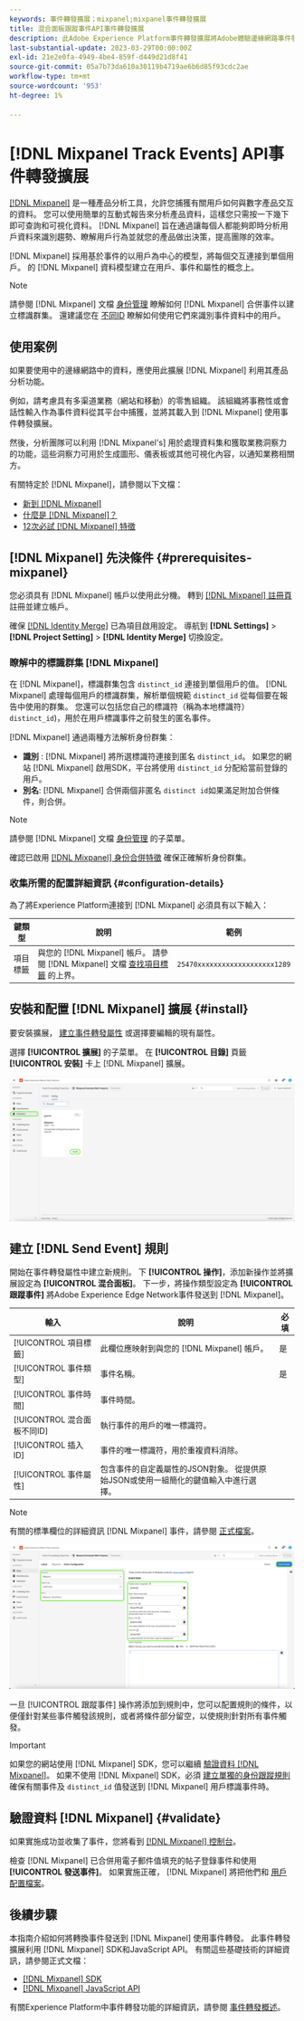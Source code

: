 ```yaml
---
keywords: 事件轉發擴展；mixpanel;mixpanel事件轉發擴展
title: 混合面板跟蹤事件API事件轉發擴展
description: 此Adobe Experience Platform事件轉發擴展將Adobe體驗邊緣網路事件發送到Mixpanel。
last-substantial-update: 2023-03-29T00:00:00Z
exl-id: 21e2e0fa-4949-4be4-859f-d449d21d8f41
source-git-commit: 05a7b73da610a30119b4719ae6b6d85f93cdc2ae
workflow-type: tm+mt
source-wordcount: '953'
ht-degree: 1%

---
```


# [!DNL Mixpanel Track Events] API事件轉發擴展

[[!DNL Mixpanel]](https://www.mixpanel.com) 是一種產品分析工具，允許您捕獲有關用戶如何與數字產品交互的資料。 您可以使用簡單的互動式報告來分析產品資料，這樣您只需按一下幾下即可查詢和可視化資料。 [!DNL Mixpanel] 旨在通過讓每個人都能夠即時分析用戶資料來識別趨勢、瞭解用戶行為並就您的產品做出決策，提高團隊的效率。

[!DNL Mixpanel] 採用基於事件的以用戶為中心的模型，將每個交互連接到單個用戶。 的 [!DNL Mixpanel] 資料模型建立在用戶、事件和屬性的概念上。

>[!NOTE]
>
>請參閱 [!DNL Mixpanel] 文檔 [身份管理](https://help.mixpanel.com/hc/en-us/articles/360041039771-Getting-Started-with-Identity-Management) 瞭解如何 [!DNL Mixpanel] 合併事件以建立標識群集。 還建議您在 [不同ID](https://help.mixpanel.com/hc/en-us/articles/115004509426-Distinct-ID-Creation-JavaScript-iOS-Android-) 瞭解如何使用它們來識別事件資料中的用戶。

## 使用案例

如果要使用中的邊緣網路中的資料，應使用此擴展 [!DNL Mixpanel] 利用其產品分析功能。

例如，請考慮具有多渠道業務（網站和移動）的零售組織。 該組織將事務性或會話性輸入作為事件資料從其平台中捕獲，並將其載入到 [!DNL Mixpanel] 使用事件轉發擴展。

然後，分析團隊可以利用 [!DNL Mixpanel's] 用於處理資料集和獲取業務洞察力的功能，這些洞察力可用於生成圖形、儀表板或其他可視化內容，以通知業務相關方。

有關特定於 [!DNL Mixpanel]，請參閱以下文檔：

* [新到 [!DNL Mixpanel]](https://help.mixpanel.com/hc/en-us/sections/360008533532-New-to-Mixpanel)
* [什麼是 [!DNL Mixpanel]？](https://developer.mixpanel.com/docs)
* [12次必試 [!DNL Mixpanel] 特徵](https://mixpanel.com/blog/12-things-you-probably-didnt-know-you-could-do-with-mixpanel/)

## [!DNL Mixpanel] 先決條件 {#prerequisites-mixpanel}

您必須具有 [!DNL Mixpanel] 帳戶以使用此分機。 轉到 [[!DNL Mixpanel] 註冊頁](https://mixpanel.com/register/) 註冊並建立帳戶。

確保 [[!DNL Identity Merge]](https://help.mixpanel.com/hc/en-us/articles/9648680824852-ID-Merge-Implementation-Best-Practices) 已為項目啟用設定。 導航到 **[!DNL Settings]** > **[!DNL Project Setting]** > **[!DNL Identity Merge]** 切換設定。

### 瞭解中的標識群集 [!DNL Mixpanel]

在 [!DNL Mixpanel]，標識群集包含 `distinct_id` 連接到單個用戶的值。 [!DNL Mixpanel] 處理每個用戶的標識群集，解析單個規範 `distinct_id` 從每個要在報告中使用的群集。 您還可以包括您自己的標識符（稱為本地標識符） `distinct_id`)，用於在用戶標識事件之前發生的匿名事件。

[!DNL Mixpanel] 通過兩種方法解析身份群集：

* **識別** : [!DNL Mixpanel] 將所選標識符連接到匿名 `distinct_id`。 如果您的網站 [!DNL Mixpanel] 啟用SDK，平台將使用 `distinct_id` 分配給當前登錄的用戶。
* **別名**: [!DNL Mixpanel] 合併兩個非匿名 `distinct id`如果滿足附加合併條件，則合併。

>[!NOTE]
>
>請參閱 [!DNL Mixpanel] 文檔 [身份管理](https://help.mixpanel.com/hc/en-us/articles/360041039771-Getting-Started-with-Identity-Management#user-identification) 的子菜單。
>
>確認已啟用 [[!DNL Mixpanel] 身份合併特徵](#prerequisites-mixpanel) 確保正確解析身份群集。

### 收集所需的配置詳細資訊 {#configuration-details}

為了將Experience Platform連接到 [!DNL Mixpanel] 必須具有以下輸入：

| 鍵類型 | 說明 | 範例 |
| --- | --- | --- |
| 項目標籤 | 與您的 [!DNL Mixpanel] 帳戶。 請參閱 [!DNL Mixpanel] 文檔 [查找項目標籤](https://help.mixpanel.com/hc/en-us/articles/115004502806-Find-Project-Token-) 的上界。 | `25470xxxxxxxxxxxxxxxxxxx1289` |

## 安裝和配置 [!DNL Mixpanel] 擴展 {#install}

要安裝擴展， [建立事件轉發屬性](../../../ui/event-forwarding/overview.md#properties) 或選擇要編輯的現有屬性。

選擇 **[!UICONTROL 擴展]** 的子菜單。 在 **[!UICONTROL 目錄]** 頁籤 **[!UICONTROL 安裝]** 卡上 [!DNL Mixpanel] 擴展。

![安裝 [!DNL Mixpanel] 擴展。](../../../images/extensions/server/mixpanel/install-extension.png)

## 建立 [!DNL Send Event] 規則

開始在事件轉發屬性中建立新規則。 下 **[!UICONTROL 操作]**，添加新操作並將擴展設定為 **[!UICONTROL 混合面板]**。 下一步，將操作類型設定為 **[!UICONTROL 跟蹤事件]** 將Adobe Experience Edge Network事件發送到 [!DNL Mixpanel]。

| 輸入 | 說明 | 必填 |
| --- | --- | --- |
| [!UICONTROL 項目標籤] | 此欄位應映射到與您的 [!DNL Mixpanel] 帳戶。 | 是 |
| [!UICONTROL 事件類型] | 事件名稱。 | 是 |
| [!UICONTROL 事件時間] | 事件時間。 |  |
| [!UICONTROL 混合面板不同ID] | 執行事件的用戶的唯一標識符。 |  |
| [!UICONTROL 插入ID] | 事件的唯一標識符，用於重複資料消除。 |  |
| [!UICONTROL 事件屬性] | 包含事件的自定義屬性的JSON對象。 從提供原始JSON或使用一組簡化的鍵值輸入中進行選擇。 |  |

>[!NOTE]
>
>有關的標準欄位的詳細資訊 [!DNL Mixpanel] 事件，請參閱 [正式檔案](https://developer.mixpanel.com/reference/import-events#event)。

![添加事件轉發規則操作配置。](../../../images/extensions/server/mixpanel/track-event-action.png)

一旦 [!UICONTROL 跟蹤事件] 操作將添加到規則中，您可以配置規則的條件，以便僅針對某些事件觸發該規則，或者將條件部分留空，以使規則針對所有事件觸發。

>[!IMPORTANT]
>
>如果您的網站使用 [!DNL Mixpanel] SDK，您可以繼續 [驗證資料 [!DNL Mixpanel]](#validate)。 如果不使用 [!DNL Mixpanel] SDK，必須 [建立單獨的身份跟蹤規則](#create-an-identity-tracking-rule) 確保有關事件及 `distinct_id` 值發送到 [!DNL Mixpanel] 用戶標識事件時。

## 驗證資料 [!DNL Mixpanel] {#validate}

如果實施成功並收集了事件，您將看到 [[!DNL Mixpanel] 控制台](https://help.mixpanel.com/hc/en-us/articles/4402837164948)。

檢查 [!DNL Mixpanel] 已合併用電子郵件值填充的帖子登錄事件和使用 **[!UICONTROL 發送事件]**。 如果實施正確， [!DNL Mixpanel] 將把他們和 [用戶配置檔案](https://help.mixpanel.com/hc/en-us/articles/115004501966)。

## 後續步驟

本指南介紹如何將轉換事件發送到 [!DNL Mixpanel] 使用事件轉發。 此事件轉發擴展利用 [!DNL Mixpanel] SDK和JavaScript API。 有關這些基礎技術的詳細資訊，請參閱正式文檔：

* [[!DNL Mixpanel] SDK](https://developer.mixpanel.com/docs/nodejs)
* [[!DNL Mixpanel] JavaScript API](https://developer.mixpanel.com/docs/javascript-full-api-reference#mixpanelidentify)

有關Experience Platform中事件轉發功能的詳細資訊，請參閱 [事件轉發概述](../../../ui/event-forwarding/overview.md)。
